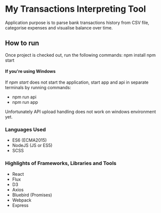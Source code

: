 # My Transactions Interpreting Tool
Application purpose is to parse bank transactions history from CSV file,
categorise expenses and visualise balance over time.

## How to run
Once project is checked out, run the following commands:
  npm install
  npm start

#### If you're using Windows
If *npm start* does not start the application, start app and api in separate terminals by running commands:
- npm run api
- npm run app

Unfortunately API upload handling does not work on windows environment yet.

### Languages Used
- ES6 (ECMA2015)
- NodeJS (JS or ES5)
- SCSS

### Highlights of Frameworks, Libraries and Tools
- React
- Flux
- D3
- Axios
- Bluebird (Promises)
- Webpack
- Express